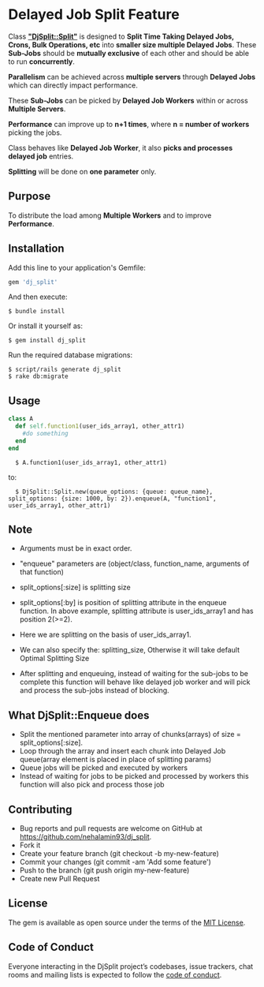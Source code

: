 # Delayed Job Split Feature

Class [**"DjSplit::Split"**](https://github.com/nehalamin93/dj_split/blob/master/lib/dj_split/split.rb) is designed to **Split Time Taking Delayed Jobs, Crons, Bulk Operations, etc** into **smaller size multiple Delayed Jobs**.
These **Sub-Jobs** should be **mutually exclusive** of each other and should be able to run **concurrently**.

**Parallelism** can be achieved across **multiple servers** through **Delayed Jobs** which can directly impact performance.

These **Sub-Jobs** can be picked by **Delayed Job Workers** within or across **Multiple Servers**.

**Performance** can improve up to **n+1 times**, where **n = number of workers** picking the jobs.

Class behaves like **Delayed Job Worker**, it also **picks and processes delayed job** entries.

**Splitting** will be done on **one parameter** only.

## Purpose

To distribute the load among **Multiple Workers** and to improve **Performance**.

## Installation

Add this line to your application's Gemfile:

```ruby
gem 'dj_split'
```

And then execute:

    $ bundle install

Or install it yourself as:

    $ gem install dj_split

Run the required database migrations:

    $ script/rails generate dj_split
    $ rake db:migrate

## Usage

```ruby
class A
  def self.function1(user_ids_array1, other_attr1)
    #do something
  end
end
```
      $ A.function1(user_ids_array1, other_attr1)

  to:

      $ DjSplit::Split.new(queue_options: {queue: queue_name}, split_options: {size: 1000, by: 2}).enqueue(A, "function1", user_ids_array1, other_attr1)

## Note

* Arguments must be in exact order.
* "enqueue" parameters are (object/class, function_name, arguments of that function)
* split_options[:size] is splitting size
* split_options[:by] is position of splitting attribute in the enqueue function. In above example, splitting attribute is user_ids_array1 and has position 2(>=2).

* Here we are splitting on the basis of user_ids_array1. 
* We can also specify the: splitting_size, Otherwise it will take default Optimal Splitting Size
* After splitting and enqueuing, instead of waiting for the sub-jobs to be complete this function will behave like delayed job worker and will pick and process the sub-jobs instead of blocking.

## What DjSplit::Enqueue does

* Split the mentioned parameter into array of chunks(arrays) of size = split_options[:size]. 
* Loop through the array and insert each chunk into Delayed Job queue(array element is placed in place of splitting params)
* Queue jobs will be picked and executed by workers
* Instead of waiting for jobs to be picked and processed by workers this function will also pick and process those job

## Contributing

* Bug reports and pull requests are welcome on GitHub at https://github.com/nehalamin93/dj_split.
* Fork it
* Create your feature branch (git checkout -b my-new-feature)
* Commit your changes (git commit -am 'Add some feature')
* Push to the branch (git push origin my-new-feature)
* Create new Pull Request

## License

The gem is available as open source under the terms of the [MIT License](https://opensource.org/licenses/MIT).

## Code of Conduct

Everyone interacting in the DjSplit project’s codebases, issue trackers, chat rooms and mailing lists is expected to follow the [code of conduct](https://github.com/nehalamin93/dj_split/blob/master/CODE_OF_CONDUCT.md).

<!-- ## Development

After checking out the repo, run `bin/setup` to install dependencies. Then, run `rake test` to run the tests. You can also run `bin/console` for an interactive prompt that will allow you to experiment.

To install this gem onto your local machine, run `bundle exec rake install`. To release a new version, update the version number in `version.rb`, and then run `bundle exec rake release`, which will create a git tag for the version, push git commits and tags, and push the `.gem` file to [rubygems.org](https://rubygems.org). -->

